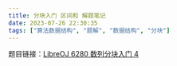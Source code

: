 ```yaml
---
title: 分块入门 区间和 解题笔记
date: 2023-07-26 22:30:35
tags: ["算法数据结构", "题解", "数据结构", "分块"]
---
```


题目链接：[LibreOJ 6280 数列分块入门 4](https://loj.ac/problem/6280)

